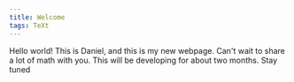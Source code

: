 ```yaml
---
title: Welcome
tags: TeXt
---
```


Hello world! This is Daniel, and this is my new webpage. Can't wait to share a lot of math with you. This will be developing for about two months. Stay tuned
